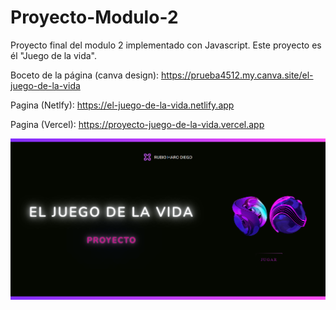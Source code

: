 # Proyecto-Modulo-2
Proyecto final del modulo 2 implementado con Javascript. 
Este proyecto es él "Juego de la vida".


Boceto de la página (canva design):  https://prueba4512.my.canva.site/el-juego-de-la-vida

Pagina (Netlfy): https://el-juego-de-la-vida.netlify.app

Pagina (Vercel): https://proyecto-juego-de-la-vida.vercel.app


![](https://github.com/Belceb45/Proyecto-Juego-de-la-Vida/blob/7bb5f3911e0dbaed6a57c5ee2bed7ca9e6435da0/images/preview.png)
